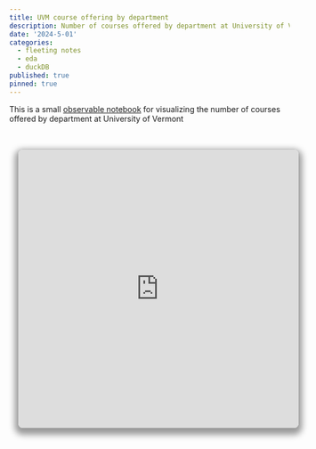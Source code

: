 ```yaml
---
title: UVM course offering by department
description: Number of courses offered by department at University of Vermont
date: '2024-5-01'
categories:
  - fleeting notes
  - eda
  - duckDB
published: true
pinned: true
---
```


This is a small [observable notebook](https://observablehq.com/@jstonge/uvm-course-offering-by-department) for visualizing the number of courses offered by department at University of Vermont

<br>
<iframe width="100%" height="500" frameborder="0" class="crop"
  src="https://observablehq.com/embed/@jstonge/uvm-course-offering-by-department@latest?cell=*"></iframe>

<style>
.crop {
  border-radius: 8px;
  margin: 1rem;
  max-width: calc(100%);
  box-shadow: 0 0 0 0.75px rgba(128, 128, 128, 0.2), 0 6px 12px 6px rgba(0, 0, 0, 0.4);
}
</style>
